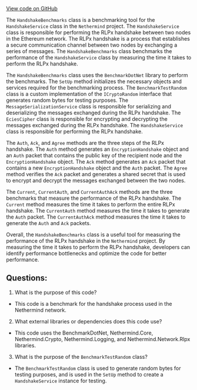 [View code on GitHub](https://github.com/nethermindeth/nethermind/Nethermind.Network.Benchmark/HandshakeBenchmarks.cs)

The `HandshakeBenchmarks` class is a benchmarking tool for the `HandshakeService` class in the `Nethermind` project. The `HandshakeService` class is responsible for performing the RLPx handshake between two nodes in the Ethereum network. The RLPx handshake is a process that establishes a secure communication channel between two nodes by exchanging a series of messages. The `HandshakeBenchmarks` class benchmarks the performance of the `HandshakeService` class by measuring the time it takes to perform the RLPx handshake.

The `HandshakeBenchmarks` class uses the `BenchmarkDotNet` library to perform the benchmarks. The `SetUp` method initializes the necessary objects and services required for the benchmarking process. The `BenchmarkTestRandom` class is a custom implementation of the `ICryptoRandom` interface that generates random bytes for testing purposes. The `MessageSerializationService` class is responsible for serializing and deserializing the messages exchanged during the RLPx handshake. The `EciesCipher` class is responsible for encrypting and decrypting the messages exchanged during the RLPx handshake. The `HandshakeService` class is responsible for performing the RLPx handshake.

The `Auth`, `Ack`, and `Agree` methods are the three steps of the RLPx handshake. The `Auth` method generates an `EncryptionHandshake` object and an `Auth` packet that contains the public key of the recipient node and the `EncryptionHandshake` object. The `Ack` method generates an `Ack` packet that contains a new `EncryptionHandshake` object and the `Auth` packet. The `Agree` method verifies the `Ack` packet and generates a shared secret that is used to encrypt and decrypt the messages exchanged between the two nodes.

The `Current`, `CurrentAuth`, and `CurrentAuthAck` methods are the three benchmarks that measure the performance of the RLPx handshake. The `Current` method measures the time it takes to perform the entire RLPx handshake. The `CurrentAuth` method measures the time it takes to generate the `Auth` packet. The `CurrentAuthAck` method measures the time it takes to generate the `Auth` and `Ack` packets.

Overall, the `HandshakeBenchmarks` class is a useful tool for measuring the performance of the RLPx handshake in the `Nethermind` project. By measuring the time it takes to perform the RLPx handshake, developers can identify performance bottlenecks and optimize the code for better performance.
## Questions: 
 1. What is the purpose of this code?
- This code is a benchmark for the handshake process used in the Nethermind network.

2. What external libraries or dependencies does this code use?
- This code uses the BenchmarkDotNet, Nethermind.Core, Nethermind.Crypto, Nethermind.Logging, and Nethermind.Network.Rlpx libraries.

3. What is the purpose of the `BenchmarkTestRandom` class?
- The `BenchmarkTestRandom` class is used to generate random bytes for testing purposes, and is used in the `SetUp` method to create a `HandshakeService` instance for testing.